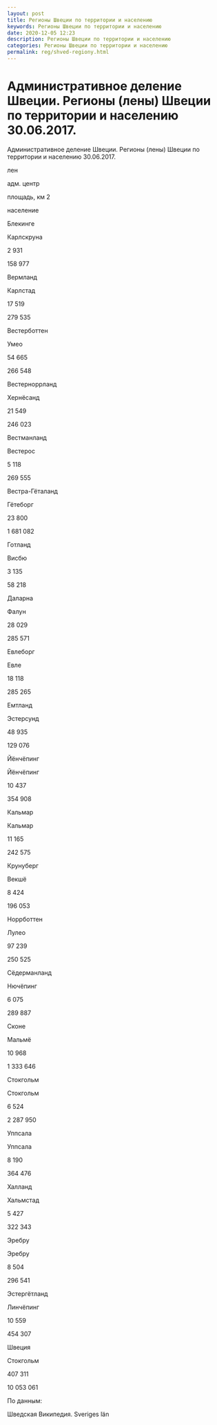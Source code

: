 ```yaml
---
layout: post
title: Регионы Швеции по территории и населению 
keywords: Регионы Швеции по территории и населению
date: 2020-12-05 12:23
description: Регионы Швеции по территории и населению
categories: Регионы Швеции по территории и населению
permalink: reg/shved-regiony.html
---
```


# Административное деление Швеции. Регионы (лены) Швеции по территории и населению 30.06.2017.


Административное деление Швеции. Регионы (лены) Швеции по территории и населению 30.06.2017.









лен


адм. центр


площадь, км
2


население






Блекинге


Карлскруна


2 931


158 977






Вермланд


Карлстад


17 519


279 535






Вестерботтен


Умео


54 665


266 548






Вестерноррланд


Хернёсанд


21 549


246 023






Вестманланд


Вестерос


5 118


269 555






Вестра-Гёталанд


Гётеборг


23 800


1 681 082






Готланд


Висбю


3 135


58 218






Даларна


Фалун


28 029


285 571






Евлеборг


Евле


18 118


285 265






Емтланд


Эстерсунд


48 935


129 076






Йёнчёпинг


Йёнчёпинг


10 437


354 908






Кальмар


Кальмар


11 165


242 575






Крунуберг


Векшё


8 424


196 053






Норрботтен


Лулео


97 239


250 525






Сёдерманланд


Нючёпинг


6 075


289 887






Сконе


Мальмё


10 968


1 333 646






Стокгольм


Стокгольм


6 524


2 287 950






Уппсала


Уппсала


8 190


364 476






Халланд


Хальмстад


5 427


322 343






Эребру


Эребру


8 504


296 541






Эстергётланд


Линчёпинг


10 559


454 307






Швеция


Стокгольм


407 311


10 053 061










По данным:


Шведская Википедия. Sveriges län



		
